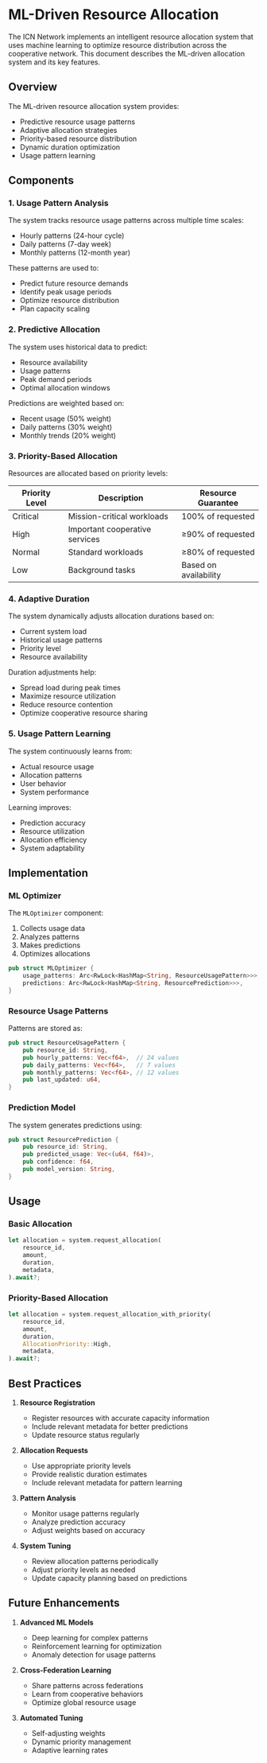 # ML-Driven Resource Allocation

The ICN Network implements an intelligent resource allocation system that uses machine learning to optimize resource distribution across the cooperative network. This document describes the ML-driven allocation system and its key features.

## Overview

The ML-driven resource allocation system provides:
- Predictive resource usage patterns
- Adaptive allocation strategies
- Priority-based resource distribution
- Dynamic duration optimization
- Usage pattern learning

## Components

### 1. Usage Pattern Analysis

The system tracks resource usage patterns across multiple time scales:
- Hourly patterns (24-hour cycle)
- Daily patterns (7-day week)
- Monthly patterns (12-month year)

These patterns are used to:
- Predict future resource demands
- Identify peak usage periods
- Optimize resource distribution
- Plan capacity scaling

### 2. Predictive Allocation

The system uses historical data to predict:
- Resource availability
- Usage patterns
- Peak demand periods
- Optimal allocation windows

Predictions are weighted based on:
- Recent usage (50% weight)
- Daily patterns (30% weight)
- Monthly trends (20% weight)

### 3. Priority-Based Allocation

Resources are allocated based on priority levels:

| Priority Level | Description | Resource Guarantee |
|---------------|-------------|-------------------|
| Critical | Mission-critical workloads | 100% of requested |
| High | Important cooperative services | ≥90% of requested |
| Normal | Standard workloads | ≥80% of requested |
| Low | Background tasks | Based on availability |

### 4. Adaptive Duration

The system dynamically adjusts allocation durations based on:
- Current system load
- Historical usage patterns
- Priority level
- Resource availability

Duration adjustments help:
- Spread load during peak times
- Maximize resource utilization
- Reduce resource contention
- Optimize cooperative resource sharing

### 5. Usage Pattern Learning

The system continuously learns from:
- Actual resource usage
- Allocation patterns
- User behavior
- System performance

Learning improves:
- Prediction accuracy
- Resource utilization
- Allocation efficiency
- System adaptability

## Implementation

### ML Optimizer

The `MLOptimizer` component:
1. Collects usage data
2. Analyzes patterns
3. Makes predictions
4. Optimizes allocations

```rust
pub struct MLOptimizer {
    usage_patterns: Arc<RwLock<HashMap<String, ResourceUsagePattern>>>,
    predictions: Arc<RwLock<HashMap<String, ResourcePrediction>>>,
}
```

### Resource Usage Patterns

Patterns are stored as:
```rust
pub struct ResourceUsagePattern {
    pub resource_id: String,
    pub hourly_patterns: Vec<f64>,  // 24 values
    pub daily_patterns: Vec<f64>,   // 7 values
    pub monthly_patterns: Vec<f64>, // 12 values
    pub last_updated: u64,
}
```

### Prediction Model

The system generates predictions using:
```rust
pub struct ResourcePrediction {
    pub resource_id: String,
    pub predicted_usage: Vec<(u64, f64)>,
    pub confidence: f64,
    pub model_version: String,
}
```

## Usage

### Basic Allocation

```rust
let allocation = system.request_allocation(
    resource_id,
    amount,
    duration,
    metadata,
).await?;
```

### Priority-Based Allocation

```rust
let allocation = system.request_allocation_with_priority(
    resource_id,
    amount,
    duration,
    AllocationPriority::High,
    metadata,
).await?;
```

## Best Practices

1. **Resource Registration**
   - Register resources with accurate capacity information
   - Include relevant metadata for better predictions
   - Update resource status regularly

2. **Allocation Requests**
   - Use appropriate priority levels
   - Provide realistic duration estimates
   - Include relevant metadata for pattern learning

3. **Pattern Analysis**
   - Monitor usage patterns regularly
   - Analyze prediction accuracy
   - Adjust weights based on accuracy

4. **System Tuning**
   - Review allocation patterns periodically
   - Adjust priority levels as needed
   - Update capacity planning based on predictions

## Future Enhancements

1. **Advanced ML Models**
   - Deep learning for complex patterns
   - Reinforcement learning for optimization
   - Anomaly detection for usage patterns

2. **Cross-Federation Learning**
   - Share patterns across federations
   - Learn from cooperative behaviors
   - Optimize global resource usage

3. **Automated Tuning**
   - Self-adjusting weights
   - Dynamic priority management
   - Adaptive learning rates 